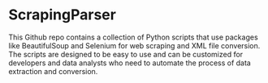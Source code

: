 # ScrapingParser
This Github repo contains a collection of Python scripts that use packages like BeautifulSoup and Selenium for web scraping and XML file conversion. The scripts are designed to be easy to use and can be customized for developers and data analysts who need to automate the process of data extraction and conversion.
